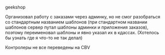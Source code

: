 geekshop

Организовал работу с заказами через админку, но не смог разобраться со стандартным названием шаблонов (при стандартном 
названии шаблонов сервер путал шаблоны админки и приложения заказов), поэтому переименовал шаблоны и явно указал их в 
кдассах. (Хотелось бы узнать где я что-то не так делал)

Контролеры не все переведены на CBV

